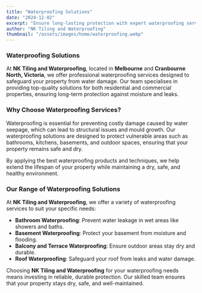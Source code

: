 ```yaml
---
title: "Waterproofing Solutions"
date: "2024-12-02"
excerpt: "Ensure long-lasting protection with expert waterproofing services from NK Tiling and Waterproofing in Melbourne and Cranbourne North, Victoria."
author: "NK Tiling and Waterproofing"
thumbnail: "/assets/images/home/waterproofing.webp"
---
```


### Waterproofing Solutions

At **NK Tiling and Waterproofing**, located in **Melbourne** and **Cranbourne North, Victoria**, we offer professional waterproofing services designed to safeguard your property from water damage. Our team specialises in providing top-quality solutions for both residential and commercial properties, ensuring long-term protection against moisture and leaks.

### Why Choose Waterproofing Services?

Waterproofing is essential for preventing costly damage caused by water seepage, which can lead to structural issues and mould growth. Our waterproofing solutions are designed to protect vulnerable areas such as bathrooms, kitchens, basements, and outdoor spaces, ensuring that your property remains safe and dry.

By applying the best waterproofing products and techniques, we help extend the lifespan of your property while maintaining a dry, safe, and healthy environment.

### Our Range of Waterproofing Solutions

At **NK Tiling and Waterproofing**, we offer a variety of waterproofing services to suit your specific needs:

- **Bathroom Waterproofing**: Prevent water leakage in wet areas like showers and baths.
- **Basement Waterproofing**: Protect your basement from moisture and flooding.
- **Balcony and Terrace Waterproofing**: Ensure outdoor areas stay dry and durable.
- **Roof Waterproofing**: Safeguard your roof from leaks and water damage.

Choosing **NK Tiling and Waterproofing** for your waterproofing needs means investing in reliable, durable protection. Our skilled team ensures that your property stays dry, safe, and well-maintained.